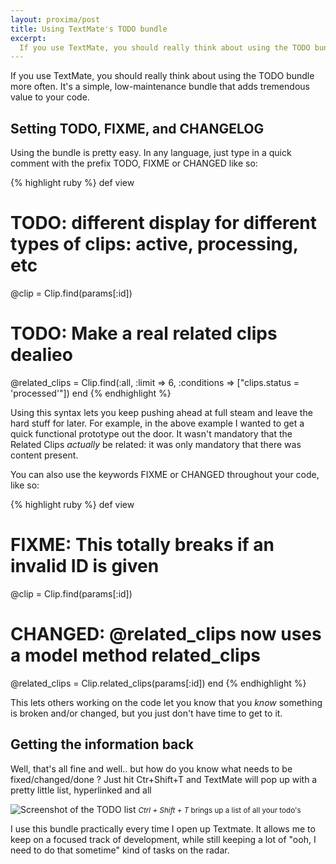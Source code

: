 ```yaml
---
layout: proxima/post
title: Using TextMate's TODO bundle
excerpt:
  If you use TextMate, you should really think about using the TODO bundle more often.  It's a simple, low-maintenance bundle that adds tremendous value to your code.
---
```

If you use TextMate, you should really think about using the TODO bundle more often.  It's a simple, low-maintenance bundle that adds tremendous value to your code.

## Setting TODO, FIXME, and CHANGELOG

Using the bundle is pretty easy.  In any language, just type in a quick comment with the prefix TODO, FIXME or CHANGED like so:

{% highlight ruby %}
def view
  # TODO: different display for different types of clips: active, processing, etc
  @clip = Clip.find(params[:id])
  # TODO: Make a real related clips dealieo
  @related_clips = Clip.find(:all, :limit => 6, :conditions => ["clips.status = 'processed'"])
end
{% endhighlight %}

Using this syntax lets you keep pushing ahead at full steam and leave the hard stuff for later.  For example, in the above example I wanted to get a quick functional prototype out the door.  It wasn't mandatory that the Related Clips *actually* be related: it was only mandatory that there was content present.

You can also use the keywords FIXME or CHANGED throughout your code, like so:

{% highlight ruby %}
def view
  # FIXME: This totally breaks if an invalid ID is given
  @clip = Clip.find(params[:id])
  # CHANGED: @related_clips now uses a model method related_clips
  @related_clips = Clip.related_clips(params[:id])
end
{% endhighlight %}

This lets others working on the code let you know that you *know* something is broken and/or changed, but you just don't have time to get to it.

## Getting the information back

Well, that's all fine and well.. but how do you know what needs to be fixed/changed/done ?  Just hit Ctr+Shift+T  and TextMate will pop up with a pretty little list, hyperlinked and all

<div class="figure">
  <img src="https://assets.warpspire.com/images/textmate-todo-bundle/list.gif" alt="Screenshot of the TODO list" />
  <small><em>Ctrl + Shift + T</em> brings up a list of all your todo's</small>
</div>

I use this bundle practically every time I open up Textmate.  It allows me to keep on a focused track of development, while still keeping a lot of "ooh, I need to do that sometime" kind of tasks on the radar.